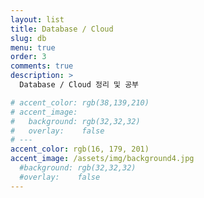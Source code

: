 ```yaml
---
layout: list
title: Database / Cloud
slug: db
menu: true
order: 3
comments: true
description: >
  Database / Cloud 정리 및 공부

# accent_color: rgb(38,139,210)
# accent_image:
#   background: rgb(32,32,32)
#   overlay:    false
# ---
accent_color: rgb(16, 179, 201)
accent_image: /assets/img/background4.jpg
  #background: rgb(32,32,32)
  #overlay:    false
---
```

